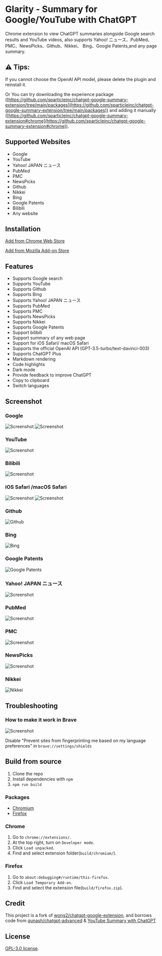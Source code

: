 # Glarity - Summary for Google/YouTube with ChatGPT

Chrome extension to view ChatGPT summaries alongside Google search results and YouTube videos, also supports Yahoo! ニュース、PubMed、PMC、NewsPicks、Github、Nikkei、 Bing、Google Patents,and any page summary.

## ⚠️ Tips:

If you cannot choose the OpenAI API model, please delete the plugin and reinstall it.

Or You can try downloading the experience package ([https://github.com/sparticleinc/chatgpt-google-summary-extension/tree/main/packages](https://github.com/sparticleinc/chatgpt-google-summary-extension/tree/main/packages)) and adding it manually ([https://github.com/sparticleinc/chatgpt-google-summary-extension#chrome](https://github.com/sparticleinc/chatgpt-google-summary-extension#chrome)).

## Supported Websites

- Google
- YouTube
- Yahoo! JAPAN ニュース
- PubMed
- PMC
- NewsPicks
- Github
- Nikkei
- Bing
- Google Patents
- Bilibili
- Any website

## Installation

[Add from Chrome Web Store](https://chrome.google.com/webstore/detail/summary-for-google-with-c/cmnlolelipjlhfkhpohphpedmkfbobjc)

[Add from Mozilla Add-on Store](https://addons.mozilla.org/zh-CN/firefox/addon/glarity/)

## Features

- Supports Google search
- Supports YouTube
- Supports Github
- Supports Bing
- Supports Yahoo! JAPAN ニュース
- Supports PubMed
- Supports PMC
- Supports NewsPicks
- Supports Nikkei
- Supports Google Patents
- Support bilibili
- Support summary of any web page
- Support for iOS Safari/ macOS Safari
- Supports the official OpenAI API (GPT-3.5-turbo/text-davinci-003)
- Supports ChatGPT Plus
- Markdown rendering
- Code highlights
- Dark mode
- Provide feedback to improve ChatGPT
- Copy to clipboard
- Switch languages

## Screenshot

### Google

![Screenshot](screenshots/google-vs-chatgpt.png?raw=true)
![Screenshot](screenshots/extension-google.png?raw=true)

### YouTube

![Screenshot](screenshots/extension-youtube.jpeg?raw=true)

### Bilibili

![Screenshot](screenshots/bilibili-cn.webp?raw=true)

### iOS Safari /macOS Safari

![Screenshot](screenshots/iOS-Safari-en.webp?raw=true)
![Screenshot](screenshots/macOS-Safari-en.webp?raw=true)

### Github

![Github](screenshots/github-en.png?raw=true)

### Bing

![Bing](screenshots/bing-en.png)

### Google Patents

![Google Patents](screenshots/google-patents-en.png)

### Yahoo! JAPAN ニュース

![Screenshot](screenshots/yahoo-japan.jpg?raw=true)

### PubMed

![Screenshot](screenshots/pubmed.jpg?raw=true)

### PMC

![Screenshot](screenshots/PMC-en.png?raw=true)

### NewsPicks

![Screenshot](screenshots/newspicks-jp.jpg?raw=true)

### Nikkei

![Nikkei](screenshots/nikkei-jp.png)

## Troubleshooting

### How to make it work in Brave

![Screenshot](screenshots/brave.png?raw=true)

Disable "Prevent sites from fingerprinting me based on my language preferences" in `brave://settings/shields`

## Build from source

1. Clone the repo
2. Install dependencies with `npm`
3. `npm run build`

### Packages

- [Chromium](packages/Glarity-chromium-beta.zip)
- [Firefox](packages/Glarity-firefox-beta.zip)

### Chrome

1. Go to `chrome://extensions/`.
2. At the top right, turn on `Developer mode`.
3. Click `Load unpacked`.
4. Find and select extension folder(`build/chromium/`).

### Firefox

1. Go to `about:debugging#/runtime/this-firefox`.
2. Click `Load Temporary Add-on`.
3. Find and select the extension file(`build/firefox.zip`).

## Credit

This project is a fork of [wong2/chatgpt-google-extension](https://github.com/wong2/chatgpt-google-extension), and borrows code from [qunash/chatgpt-advanced](https://github.com/qunash/chatgpt-advanced) & [YouTube Summary with ChatGPT](https://github.com/kazuki-sf/YouTube_Summary_with_ChatGPT)

## License

[GPL-3.0 license](LICENSE).
